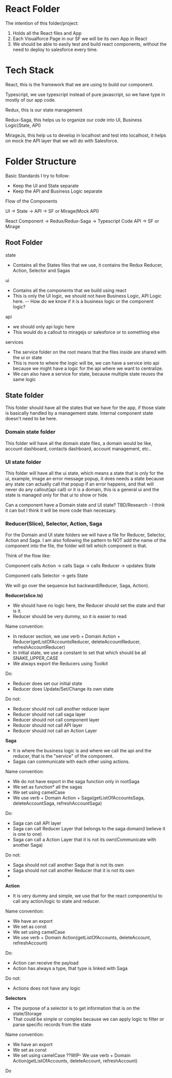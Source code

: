 
# React Folder

The intention of this folder/project:
1. Holds all the React files and App
2. Each Visualforce Page in our SF we will be its own App in React
3. We should be able to easily test and build react components, without the need to deploy to salesforce every time.


# Tech Stack

React, this is the framework that we are using to build our component.

Typescript, we use typescript instead of pure javascript, so we have type in mostly of our app code.

Redux, this is our state management

Redux-Saga, this helps us to organize our code into UI, Business Logic(State, API)

MirageJs, this help us to develop in localhost and test into localhost, it helps on mock the API layer that we will do with Salesforce.


# Folder Structure


Basic Standards I try to follow:
- Keep the UI and State separate
- Keep the API and Business Logic separate


Flow of the Components

UI -> State -> API -> SF or Mirage(Mock API)

React Component -> Redux/Redux-Saga -> Typescript Code API -> SF or Mirage


## Root Folder

state
- Contains all the States files that we use, it contains the Redux Reducer, Action, Selector and Sagas

ui
- Contains all the components that we build using react
- This is only the UI logic, we should not have Business Logic, API Logic here.
-- How do we know if it is a business logic or the component logic?

api
-  we should only api logic here
- This would do a callout to miragejs or salesforce or to something else

services
- The service folder on the root means that the files inside are shared with the ui or state
- This is more to where the logic will be, we can have a service into api because we might have a logic for the api where we want to centralize.
- We can also have a service for state, because multiple state reuses the same logic

## State folder

This folder should have all the states that we have for the app, if those state is basically handled by a management state. Internal component state doesn't need to be here.

### Domain state folder

This folder will have all the domain state files, a domain would be like, account dashboard, contacts dashboard, account management, etc..

### UI state folder
This folder will have all the ui state, which means a state that is only for the ui, example, image an error message popup, it does needs a state because any state can actually call that popup if an error happens, and that will never do any callout(api call) or it is a domain, this is a general ui and the state is managed only for that ui to show or hide.

Can a component have a Domain state and UI state?
TBD/Research - I think it can but I think it will be more code than necessary.

### Reducer(Slice), Selector, Action, Saga

For the Domain and UI state folders we will have a file for Reducer, Selector, Action and Saga.
I am also following the pattern to NOT add the name of the component into the file, the folder will tell which component is that.

Think of the flow like:

Component calls Action -> calls Saga -> calls Reducer -> updates State

Component calls Selector -> gets State

We will go over the sequence but backward(Reducer, Saga, Action).

**Reducer(slice.ts)**
- We should have no logic here, the Reducer should set the state and that is it.
- Reducer should be very dummy, so it is easier to read

Name convention:
- In reducer section, we use verb + Domain Action + Reducer(getListOfAccountsReducer, deleteAccountReducer, refreshAccountReducer)
- In initial state, we use a constant to set that which should be all SNAKE_UPPER_CASE
- We always export the Reducers using Toolkit

Do:
- Reducer does set our initial state
- Reducer does Update/Set/Change its own state

Do not:
- Reducer should not call another reducer layer
- Reducer should not call saga layer
- Reducer should not call component layer
- Reducer should not call API layer
- Reducer should not call an Action Layer

**Saga**
- It is where the business logic is and where we call the api and the reducer, that is the "service" of the component.
- Sagas can communicate with each other using actions.

Name convention:
- We do not have export in the saga function only in rootSaga
- We set as function* all the sagas
- We set using camelCase
- We use verb + Domain Action + Saga(getListOfAccountsSaga, deleteAccountSaga, refreshAccountSaga)

Do:
- Saga can call API layer
- Saga can call Reducer Layer that belongs to the saga domain(I believe it is one to one)
- Saga can call a Action Layer that it is not its own(Communicate with another Saga)

Do not:
- Saga should not call another Saga that is not its own
- Saga should not call another Reducer that it is not its own
- 

**Action**
- It is very dummy and simple, we use that for the react component/ui to call any action/logic to state and reducer.

Name convention:
- We have an export
- We set as const
- We set using camelCase
- We use verb + Domain Action(getListOfAccounts, deleteAccount, refreshAccount)

Do:
- Action can receive the payload
- Action has always a type, that type is linked with Saga

Do not:
- Actions does not have any logic


**Selectors**

- The purpose of a selector is to get information that is on the state/Storage
- That could be simple or complex because we can apply logic to filter or parse specific records from the state

Name convention:
- We have an export
- We set as const
- We set using camelCase
??WIP- We use verb + Domain Action(getListOfAccounts, deleteAccount, refreshAccount)

Do

